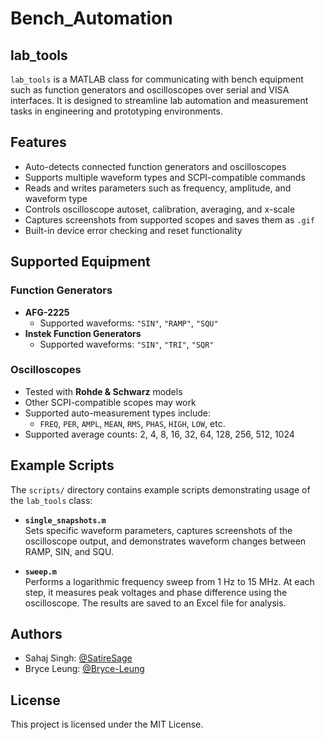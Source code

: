 # Bench_Automation

## lab_tools

`lab_tools` is a MATLAB class for communicating with bench equipment such as function generators and oscilloscopes over serial and VISA interfaces. It is designed to streamline lab automation and measurement tasks in engineering and prototyping environments.

## Features

- Auto-detects connected function generators and oscilloscopes
- Supports multiple waveform types and SCPI-compatible commands
- Reads and writes parameters such as frequency, amplitude, and waveform type
- Controls oscilloscope autoset, calibration, averaging, and x-scale
- Captures screenshots from supported scopes and saves them as `.gif`
- Built-in device error checking and reset functionality

## Supported Equipment

### Function Generators

- **AFG-2225**
  - Supported waveforms: `"SIN"`, `"RAMP"`, `"SQU"`
- **Instek Function Generators**
  - Supported waveforms: `"SIN"`, `"TRI"`, `"SQR"`

### Oscilloscopes

- Tested with **Rohde & Schwarz** models
- Other SCPI-compatible scopes may work
- Supported auto-measurement types include:
  - `FREQ`, `PER`, `AMPL`, `MEAN`, `RMS`, `PHAS`, `HIGH`, `LOW`, etc.
- Supported average counts: 2, 4, 8, 16, 32, 64, 128, 256, 512, 1024

## Example Scripts

The `scripts/` directory contains example scripts demonstrating usage of the `lab_tools` class:

- **`single_snapshots.m`**  
  Sets specific waveform parameters, captures screenshots of the oscilloscope output, and demonstrates waveform changes between RAMP, SIN, and SQU.

- **`sweep.m`**  
  Performs a logarithmic frequency sweep from 1 Hz to 15 MHz. At each step, it measures peak voltages and phase difference using the oscilloscope. The results are saved to an Excel file for analysis.

## Authors

- Sahaj Singh: [@SatireSage](https://github.com/SatireSage)
- Bryce Leung: [@Bryce-Leung](https://github.com/Bryce-Leung)

## License

This project is licensed under the MIT License.

